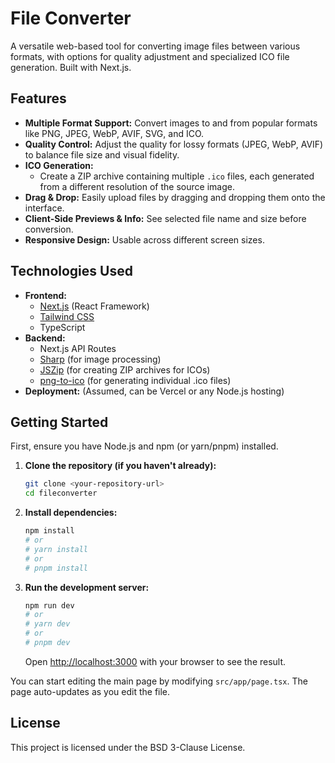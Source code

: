 # File Converter

A versatile web-based tool for converting image files between various formats, with options for quality adjustment and specialized ICO file generation. Built with Next.js.

## Features

*   **Multiple Format Support:** Convert images to and from popular formats like PNG, JPEG, WebP, AVIF, SVG, and ICO.
*   **Quality Control:** Adjust the quality for lossy formats (JPEG, WebP, AVIF) to balance file size and visual fidelity.
*   **ICO Generation:**
    *   Create a ZIP archive containing multiple `.ico` files, each generated from a different resolution of the source image.
*   **Drag & Drop:** Easily upload files by dragging and dropping them onto the interface.
*   **Client-Side Previews & Info:** See selected file name and size before conversion.
*   **Responsive Design:** Usable across different screen sizes.

## Technologies Used

*   **Frontend:**
    *   [Next.js](https://nextjs.org/) (React Framework)
    *   [Tailwind CSS](https://tailwindcss.com/)
    *   TypeScript
*   **Backend:**
    *   Next.js API Routes
    *   [Sharp](https://sharp.pixelplumbing.com/) (for image processing)
    *   [JSZip](https://stuk.github.io/jszip/) (for creating ZIP archives for ICOs)
    *   [png-to-ico](https://github.com/steambap/png-to-ico) (for generating individual .ico files)
*   **Deployment:** (Assumed, can be Vercel or any Node.js hosting)

## Getting Started

First, ensure you have Node.js and npm (or yarn/pnpm) installed.

1.  **Clone the repository (if you haven't already):**
    ```bash
    git clone <your-repository-url>
    cd fileconverter
    ```

2.  **Install dependencies:**
    ```bash
    npm install
    # or
    # yarn install
    # or
    # pnpm install
    ```

3.  **Run the development server:**
    ```bash
    npm run dev
    # or
    # yarn dev
    # or
    # pnpm dev
    ```
    Open [http://localhost:3000](http://localhost:3000) with your browser to see the result.

You can start editing the main page by modifying `src/app/page.tsx`. The page auto-updates as you edit the file.

## License

This project is licensed under the BSD 3-Clause License.